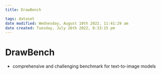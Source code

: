 ```yaml
---
title: DrawBench

tags: dataset 
date modified: Wednesday, August 10th 2022, 11:41:29 am
date created: Tuesday, July 26th 2022, 8:33:15 pm
---
```


# DrawBench
- comprehensive and challenging benchmark for text-to-image models

